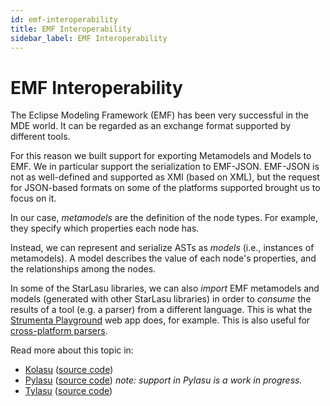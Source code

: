 ```yaml
---
id: emf-interoperability
title: EMF Interoperability
sidebar_label: EMF Interoperability
---
```


# EMF Interoperability

The Eclipse Modeling Framework (EMF) has been very successful in the MDE world. It can be regarded as an exchange format supported by different tools.

For this reason we built support for exporting Metamodels and Models to EMF. We in particular support the serialization to EMF-JSON. EMF-JSON is not as
well-defined and supported as XMI (based on XML), but the request for JSON-based formats on some of the platforms supported brought us to focus on it.

In our case, _metamodels_ are the definition of the node types. For example, they specify which properties each node has.

Instead, we can represent and serialize ASTs as _models_ (i.e., instances of metamodels). A model describes the value of each node's properties, and the
relationships among the nodes.

In some of the StarLasu libraries, we can also _import_ EMF metamodels and models (generated with other StarLasu libraries)
in order to _consume_ the results of a tool (e.g. a parser) from a different language. This is what the
[Strumenta Playground](https://playground.strumenta.com/) web app does, for example. This is also useful for [cross-platform parsers](parsers-cross-platform.md).

Read more about this topic in:
- [Kolasu](https://javadoc.io/doc/com.strumenta.kolasu/kolasu-emf/latest/index.html) ([source code](https://github.com/Strumenta/kolasu/tree/master/emf))
- [Pylasu](https://pylasu.readthedocs.io/en/latest/pylasu.emf.html) ([source code](https://github.com/Strumenta/pylasu/tree/master/pylasu/emf)) _note: support in Pylasu is a work in progress._
- [Tylasu](https://strumenta.github.io/tylasu/modules/interop_ecore.html) ([source code](https://github.com/Strumenta/tylasu/blob/master/src/interop/ecore.ts))
